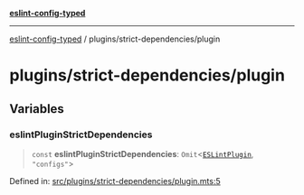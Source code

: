 [**eslint-config-typed**](../../README.md)

***

[eslint-config-typed](../../README.md) / plugins/strict-dependencies/plugin

# plugins/strict-dependencies/plugin

## Variables

### eslintPluginStrictDependencies

> `const` **eslintPluginStrictDependencies**: `Omit`\<[`ESLintPlugin`](../../types/flat-config.md#eslintplugin), `"configs"`\>

Defined in: [src/plugins/strict-dependencies/plugin.mts:5](https://github.com/noshiro-pf/eslint-config-typed/blob/main/src/plugins/strict-dependencies/plugin.mts#L5)
